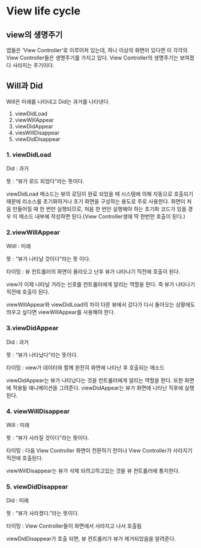 # View life cycle

## view의 생명주기

앱들은 ‘View Controller’로 이루어져 있는데, 하나 이상의 화면이 있다면 이 각각의View Controller들은 생명주기를 가지고 있다. View Controller의 생명주기는 보여졌다 사라지는 주기이다.

  

## Will과  Did

Will은 미래를 나타내고 Did는 과거를 나타낸다.

1. viewDidLoad
2. viewWillAppear
3. viewDidAppear
4. viesWillDisappear
5. viewDidDisappear

### 1. viewDidLoad

Did : 과거

뜻 : “뷰가 로드 되었다”라는 뜻이다.

viewDidLoad 메소드는 뷰의 로딩이 완료 되었을 때 시스템에 의해 자동으로 호출되기 때문에 리소스를 초기화하거나 초기 화면을 구성하는 용도로 주로 사용한다. 화면이 처음 만들어질 때 한 번만 실행되므로, 처음 한 번만 실행해야 하는 초기화 코드가 있을 경우 이 메소드 내부에 작성하면 된다.(View Controller생에 딱 한번만 호출이 된다.)

### 2.viewWillAppear

Wiill : 미래

뜻 : “뷰가 나타날 것이다”라는 뜻 이다.

타이밍 : 뷰 컨트롤러의 화면이 올라오고 난후 뷰가 나타나기 직전에 호출이 된다.

view가 이제 나타날 거라는 신호를 컨트롤러에게 알리는 역할을 한다. 즉 뷰가 나타나기 직전에 호출이 된다.  

viewWillAppear와 viewDidLoad의 차이 다른 뷰에서 갔다가 다시 돌아오는 상황에도 띄우고 싶다면 viewWillAppear를 사용해야 한다.

### 3.viewDidAppear

Did : 과거

뜻 : “뷰가 나타났다”라는 뜻이다.

타이밍 : view가 데이터와 함께 완전히 화면에 나타난 후 호출되는 메소드

viewDidAppear는 뷰가 나타났다는 것을 컨트롤러에게 알리는 역할을 한다. 또한 화면에 적용될 애니메이션을 그려준다. viewDidAppear는 뷰가 화면에 나타난 직후에 실행된다.

### 4. viewWillDisappear

Will : 미래

뜻 : “뷰가 사라질 것이다”라는 뜻이다.

타이밍 : 다음 View Controller 화면이 전환하기 전이나 View Controller가 사라지기 직전에 호출된다.

viewWillDisappear는 뷰가 삭제 되려고하고있는 것을 뷰 컨트롤러에 통지한다.

### 5. viewDidDisappear

Did : 미래

뜻 : “뷰가 사라졌다.”라는 뜻이다.

타이밍 : View Controller들이 화면에서 사라지고 나서 호출됨

viewDidDisappear가 호출 되면, 뷰 컨트롤러가 뷰가 제거되었음을 알려준다.